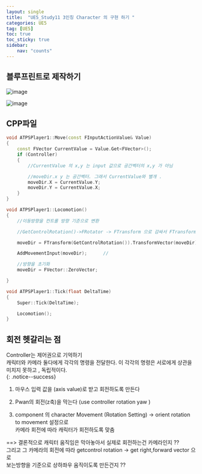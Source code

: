 ```yaml
---
layout: single
title:  "UE5_Study11 3인칭 Character 의 구현 하기 "
categories: UE5
tag: [UE5]
toc: true
toc_sticky: true
sidebar:
    nav: "counts"
---
```

   
## 블루프린트로 제작하기 


![image](https://github.com/silverlnng/UE_ThirdPersonTemplate/assets/112385982/d43ac96a-29b7-402e-8a0a-bade9dc37d38)  

   
![image](https://github.com/silverlnng/UE_ThirdPersonTemplate/assets/112385982/0ffb46c9-aae3-413c-ac41-e6b55c846326)

## CPP파일

```cpp
void ATPSPlayer1::Move(const FInputActionValue& Value)
{
	const FVector CurrentValue = Value.Get<FVector>();
	if (Controller)
	{
		//CurrentValue 의 x,y 는 input 값으로 공간벡터의 x,y 가 아님 

		//moveDir.x y 는 공간벡터. 그래서 CurrentValue와 별개 .
		moveDir.X = CurrentValue.Y;
		moveDir.Y = CurrentValue.X;
	}
}

void ATPSPlayer1::Locomotion()
{
	//이동방향을 컨트롤 방향 기준으로 변환

	//GetControlRotation()->FRotator -> FTransform 으로 감싸서 FTransform으로 변화 

	moveDir = FTransform(GetControlRotation()).TransformVector(moveDir);

	AddMovementInput(moveDir);		//

	//방향을 초기화
	moveDir = FVector::ZeroVector;

}

void ATPSPlayer1::Tick(float DeltaTime)
{
	Super::Tick(DeltaTime);

	Locomotion();	
}
```



## 회전 헷갈리는 점
Controller는 제어권으로 기억하기   
캐릭터와 카메라 둘다에게 각각의 명령을 전달한다.
이 각각의 명령은 서로에게 상관을 미치지 못하고 , 독립적이다.  
{: .notice--success}

1. 마우스 입력 값을 (axis value)로 받고 회전하도록 만든다

2. Pwan의 회전(z축)을 막는다 (use controller rotation yaw )

3. component 의 character Movement (Rotation Setting) -> orient rotation to movement 설정으로  
카메라 회전에 따라 캐릭터가 회전하도록 맞춤

==> 결론적으로 캐릭터 움직임은 막아놓아서 실제로 회전하는건 카메라인지 ??  
그리고 그 카메라의 회전에 따라 getcontrol rotation -> get right,forward vector 으로  
보는방향을 기준으로 상하좌우 움직이도록 만든건지 ??
